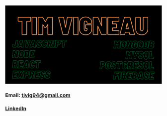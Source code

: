 [![Header](tim-vigneau.png "Header")](https://tjvig94.github.io/)

### Email: tjvig94@gmail.com <br>
### [LinkedIn](https://www.linkedin.com/in/tim-vigneau/)